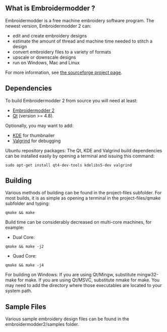 What is Embroidermodder ?
-------------------------

Embroidermodder is a free machine embroidery software program.
The newest version, Embroidermodder 2 can:

- edit and create embroidery designs
- estimate the amount of thread and machine time needed to stitch a design
- convert embroidery files to a variety of formats
- upscale or downscale designs
- run on Windows, Mac and Linux

For more information, see [the sourceforge project page](http://www.embroidermodder.sourceforge.net).

Dependencies
------------

To build Embroidermodder 2 from source you will need at least:
- [Embroidermodder 2](https://github.com/Embroidermodder/Embroidermodder)
- [Qt](http://www.qt-project.org) (version >= 4.8).

Optionally, you may want to add:

- [KDE](http://www.kde.org) for thumbnailer
- [Valgrind](http://www.valgrind.org) for debugging

Ubuntu repository packages:
The Qt, KDE and Valgrind build dependencies can be installed easily by opening a terminal and issuing this command:
```
sudo apt-get install qt4-dev-tools kdelibs5-dev valgrind
```
Building
--------

Various methods of building can be found in the project-files subfolder.
For most builds, it is as simple as opening a terminal in the
project-files/qmake subfolder and typing:
```
qmake && make
```

Build time can be considerably decreased on multi-core machines, for example:

- Dual Core:
```
qmake && make -j2
```
- Quad Core:
```
qmake && make -j4
```

For building on Windows:
If you are using Qt/Mingw, substitute mingw32-make for make.
If you are using Qt/MSVC, substitute nmake for make.
You may need to add the directory where those executables are located to your system path.

Sample Files
------------

Various sample embroidery design files can be found in
the embroidermodder2/samples folder.
 
